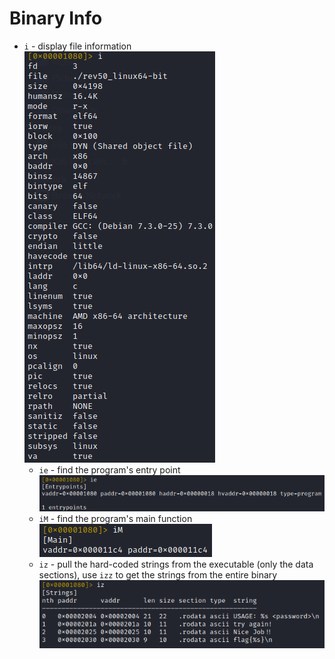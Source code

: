 # Binary Info
- `i` - display file information
	![](Resources/Images/file-metadata.png)
	- `ie` - find the program's entry point
	![](Resources/Images/entry-point.png)
	- `iM` - find the program's main function
	![](Resources/Images/main-function.png)
	- `iz` - pull the hard-coded strings from the executable (only the data sections), use `izz` to get the strings from the entire binary
	![](Resources/Images/pull-strings.png)